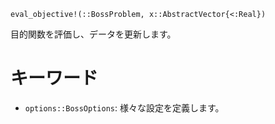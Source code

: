 ```
eval_objective!(::BossProblem, x::AbstractVector{<:Real})
```

目的関数を評価し、データを更新します。

# キーワード

  * `options::BossOptions`: 様々な設定を定義します。
